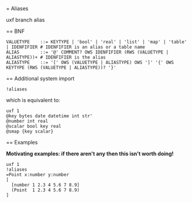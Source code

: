 = Aliases

uxf branch alias

== BNF

    VALUETYPE    ::= KEYTYPE | 'bool' | 'real' | 'list' | 'map' | 'table' | IDENFIFIER # IDENFIFIER is an alias or a table name
    ALIAS        ::= '@' COMMENT? OWS IDENFIFIER (RWS (VALUETYPE | ALIASTYPE))+ # IDENFIFIER is the alias
    ALIASTYPE    ::= '[' OWS (VALUETYPE | ALIASTYPE) OWS ']' '{' OWS KEYTYPE (RWS (VALUETYPE | ALIASTYPE))? '}'

== Additional system import

    !aliases

which is equivalent to:

    uxf 1
    @key bytes date datetime int str'
    @number int real
    @scalar bool key real
    @smap {key scalar}

== Examples

**Motivating examples: if there aren't any then this isn't worth doing!**

    uxf 1
    !aliases
    =Point x:number y:number
    [
      [number 1 2.3 4 5.6 7 8.9]
      (Point  1 2.3 4 5.6 7 8.9)
    ]
